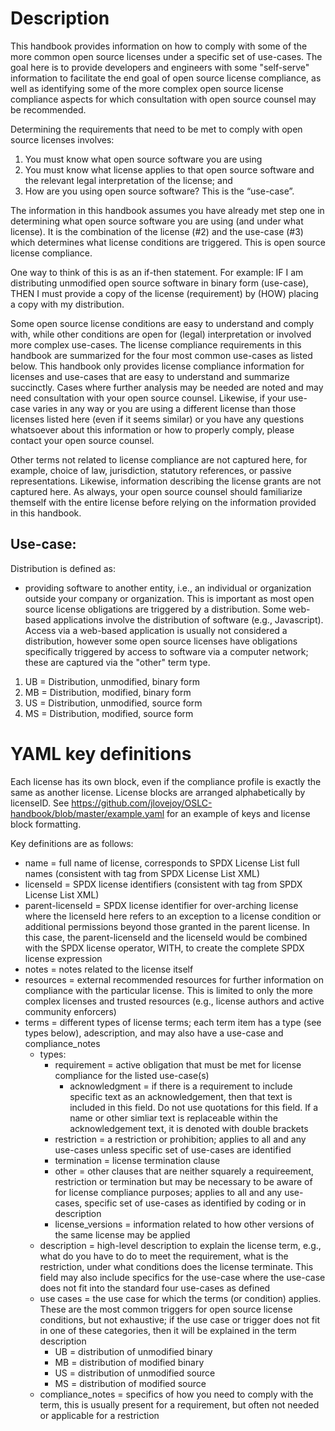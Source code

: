 
# Description
This handbook provides information on how to comply with some of the more common open source licenses under a specific set of use-cases. The goal here is to provide developers and engineers with some "self-serve" information to facilitate the end goal of open source license compliance, as well as identifying some of the more complex open source license compliance aspects for which consultation with open source counsel may be recommended. 
  
Determining the requirements that need to be met to comply with open source licenses involves: 
1) You must know what open source software you are using
2) You must know what license applies to that open source software and the relevant legal interpretation of the license; and 
3) How are you using open source software? This is the “use-case”. 

The information in this handbook assumes you have already met step one in determining what open source software you are using (and under what license). It is the combination of the license (#2) and the use-case (#3) which determines what license conditions are triggered. This is open source license compliance.

One way to think of this is as an if-then statement. For example: IF I am distributing unmodified open source software in binary form (use-case), THEN I must provide a copy of the license (requirement) by (HOW) placing a copy with my distribution. 

Some open source license conditions are easy to understand and comply with, while other conditions are open for (legal) interpretation or involved more complex use-cases. The license compliance requirements in this handbook are summarized for the four most common use-cases as listed below. This handbook only provides license compliance information for licenses and use-cases that are easy to understand and summarize succinctly.  Cases where further analysis may be needed are noted and may need consultation with your open source counsel.  Likewise, if your use-case varies in any way or you are using a different license than those licenses listed here (even if it seems similar) or you have any questions whatsoever about this information or how to properly comply, please contact your open source counsel.

Other terms not related to license compliance are not captured here, for example, choice of law, jurisdiction, statutory references, or passive representations. Likewise, information describing the license grants are not captured here. As always, your open source counsel should familiarize themself with the entire license before relying on the information provided in this handbook. 
  
## Use-case:
Distribution is defined as: 
* providing software to another entity, i.e., an individual or organization outside your company or organization. This is important as most open source license obligations are triggered by a distribution. Some web-based applications involve the distribution of software (e.g., Javascript). Access via a web-based application is usually not considered a distribution, however some open source licenses have obligations specifically triggered by access to software via a computer network; these are captured via the "other" term type. 

1)	UB = Distribution, unmodified, binary form 
2)	MB = Distribution, modified, binary form 
3)	US = Distribution, unmodified, source form 
4)	MS = Distribution, modified, source form 

# YAML key definitions
Each license has its own block, even if the compliance profile is exactly the same as another license. 
License blocks are arranged alphabetically by licenseID.  See https://github.com/jlovejoy/OSLC-handbook/blob/master/example.yaml for an example of keys and license block formatting. 

Key definitions are as follows:

* name = full name of license, corresponds to SPDX License List full names (consistent with tag from SPDX License List XML) 
* licenseId = SPDX license identifiers (consistent with tag from SPDX License List XML) 
* parent-licenseId = SPDX license identifier for over-arching license where the licenseId here refers to an exception to a license condition or additional permissions beyond those granted in the parent license. In this case, the parent-licenseId and the licenseId would be combined with the SPDX license operator, WITH, to create the complete SPDX license expression
* notes = notes related to the license itself
* resources = external recommended resources for further information on compliance with the particular license. This is limited to only the more complex licenses and trusted resources (e.g., license authors and active community enforcers)
* terms = different types of license terms; each term item has a type (see types below), adescription, and may also have a use-case and compliance_notes
  * types:
    * requirement = active obligation that must be met for license compliance for the listed use-case(s)
      * acknowledgment = if there is a requirement to include specific text as an acknowledgement, then that text is included in this field. Do not use quotations for this field. If a name or other simliar text is replaceable within the acknowledgement text, it is denoted with double brackets
    * restriction = a restriction or prohibition; applies to all and any use-cases unless specific set of use-cases are identified
    * termination = license termination clause 
    * other = other clauses that are neither squarely a requireement, restriction or termination but may be necessary to be aware of for license compliance purposes; applies to all and any use-cases, specific set of use-cases as identified by coding or in description
    * license_versions = information related to how other versions of the same license may be applied
  * description = high-level description to explain the license term, e.g., what do you have to do to meet the requirement, what is the restriction, under what conditions does the license terminate. This field may also include specifics for the use-case where the use-case does not fit into the standard four use-cases as defined
  * use cases = the use case for which the terms (or condition) applies. These are the most common triggers for open source license conditions, but not exhaustive; if the use case or trigger does not fit in one of these categories, then it will be explained in the term description
    * UB = distribution of unmodified binary
    * MB = distribution of modified binary
    * US = distribution of unmodified source
    * MS = distribution of modified source
  *  compliance_notes = specifics of how you need to comply with the term, this is usually present for a requirement, but often not needed or applicable for a restriction
 
 

